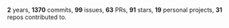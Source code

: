 **2** years, **1370** commits, **99** issues, **63** PRs, **91** stars, **19** personal projects, **31** repos contributed to.

